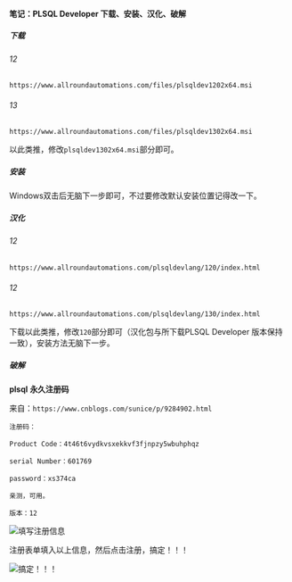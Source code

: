 #### 笔记：PLSQL Developer 下载、安装、汉化、破解

##### 下载

###### 12

`https://www.allroundautomations.com/files/plsqldev1202x64.msi`

###### 13

`https://www.allroundautomations.com/files/plsqldev1302x64.msi`

以此类推，修改`plsqldev1302x64.msi`部分即可。

##### 安装

Windows双击后无脑下一步即可，不过要修改默认安装位置记得改一下。

##### 汉化

###### 12

`https://www.allroundautomations.com/plsqldevlang/120/index.html`

###### 12

`https://www.allroundautomations.com/plsqldevlang/130/index.html`

下载以此类推，修改`120`部分即可（汉化包与所下载PLSQL Developer 版本保持一致），安装方法无脑下一步。

##### 破解

**plsql** **永久注册码**

来自：`https://www.cnblogs.com/sunice/p/9284902.html`

```
注册码：

Product Code：4t46t6vydkvsxekkvf3fjnpzy5wbuhphqz

serial Number：601769

password：xs374ca

亲测，可用。

版本：12
```

![填写注册信息](http://pic.ntbgy.xyz/PLSQL%20Developer%20%E4%B8%8B%E8%BD%BD%E3%80%81%E5%AE%89%E8%A3%85%E3%80%81%E6%B1%89%E5%8C%96%E3%80%81%E7%A0%B4%E8%A7%A3/PLSQL_Developer%E6%B3%A8%E5%86%8C01.png)

注册表单填入以上信息，然后点击注册，搞定！！！

![搞定！！！](http://pic.ntbgy.xyz/PLSQL%20Developer%20%E4%B8%8B%E8%BD%BD%E3%80%81%E5%AE%89%E8%A3%85%E3%80%81%E6%B1%89%E5%8C%96%E3%80%81%E7%A0%B4%E8%A7%A3/PLSQL_Developer%E6%B3%A8%E5%86%8C02.png)



